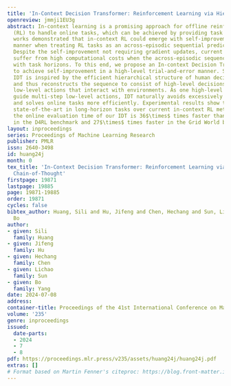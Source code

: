 ```yaml
---
title: 'In-Context Decision Transformer: Reinforcement Learning via Hierarchical Chain-of-Thought'
openreview: jmmji1EU3g
abstract: In-context learning is a promising approach for offline reinforcement learning
  (RL) to handle online tasks, which can be achieved by providing task prompts. Recent
  works demonstrated that in-context RL could emerge with self-improvement in a trial-and-error
  manner when treating RL tasks as an across-episodic sequential prediction problem.
  Despite the self-improvement not requiring gradient updates, current works still
  suffer from high computational costs when the across-episodic sequence increases
  with task horizons. To this end, we propose an In-context Decision Transformer (IDT)
  to achieve self-improvement in a high-level trial-and-error manner. Specifically,
  IDT is inspired by the efficient hierarchical structure of human decision-making
  and thus reconstructs the sequence to consist of high-level decisions instead of
  low-level actions that interact with environments. As one high-level decision can
  guide multi-step low-level actions, IDT naturally avoids excessively long sequences
  and solves online tasks more efficiently. Experimental results show that IDT achieves
  state-of-the-art in long-horizon tasks over current in-context RL methods. In particular,
  the online evaluation time of our IDT is 36$\times$ times faster than baselines
  in the D4RL benchmark and 27$\times$ times faster in the Grid World benchmark.
layout: inproceedings
series: Proceedings of Machine Learning Research
publisher: PMLR
issn: 2640-3498
id: huang24j
month: 0
tex_title: 'In-Context Decision Transformer: Reinforcement Learning via Hierarchical
  Chain-of-Thought'
firstpage: 19871
lastpage: 19885
page: 19871-19885
order: 19871
cycles: false
bibtex_author: Huang, Sili and Hu, Jifeng and Chen, Hechang and Sun, Lichao and Yang,
  Bo
author:
- given: Sili
  family: Huang
- given: Jifeng
  family: Hu
- given: Hechang
  family: Chen
- given: Lichao
  family: Sun
- given: Bo
  family: Yang
date: 2024-07-08
address:
container-title: Proceedings of the 41st International Conference on Machine Learning
volume: '235'
genre: inproceedings
issued:
  date-parts:
  - 2024
  - 7
  - 8
pdf: https://proceedings.mlr.press/v235/assets/huang24j/huang24j.pdf
extras: []
# Format based on Martin Fenner's citeproc: https://blog.front-matter.io/posts/citeproc-yaml-for-bibliographies/
---
```

